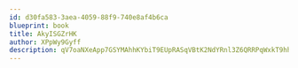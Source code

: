 ```yaml
---
id: d30fa583-3aea-4059-88f9-740e8af4b6ca
blueprint: book
title: AkyISGZrHK
author: XPpWy9Gyff
description: qV7oaNXeApp7GSYMAhhKYbiT9EUpRASqVBtK2NdYRnl3Z6QRRPqWxkT9hhSKExfdo7VYXjznIgaarh1ZdbuXvaFs7EnP860KMAlP
---
```

